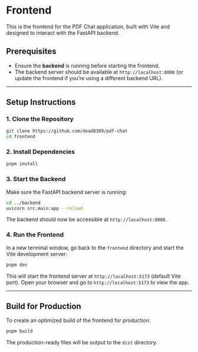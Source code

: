 # Frontend

This is the frontend for the PDF Chat application, built with Vite and designed to interact with the FastAPI backend.

## Prerequisites

- Ensure the **backend** is running before starting the frontend.
- The backend server should be available at `http://localhost:8000` (or update the frontend if you’re using a different backend URL).

---

## Setup Instructions

### 1. Clone the Repository

```bash
git clone https://github.com/dead8309/pdf-chat
cd frontend
```

### 2. Install Dependencies

```bash
pnpm install
```

### 3. Start the Backend

Make sure the FastAPI backend server is running:

```bash
cd ../backend
uvicorn src.main:app --reload
```

The backend should now be accessible at `http://localhost:8000`.

### 4. Run the Frontend

In a new terminal window, go back to the `frontend` directory and start the Vite development server:

```bash
pnpm dev
```

This will start the frontend server at `http://localhost:5173` (default Vite port). Open your browser and go to `http://localhost:5173` to view the app.

---

## Build for Production

To create an optimized build of the frontend for production:

```bash
pnpm build
```

The production-ready files will be output to the `dist` directory.
